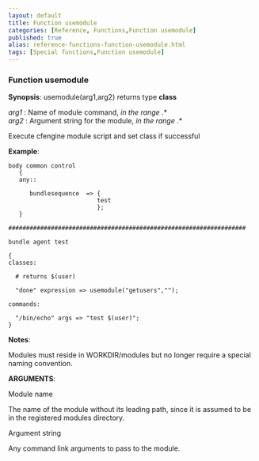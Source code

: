 ```yaml
---
layout: default
title: Function usemodule
categories: [Reference, Functions,Function usemodule]
published: true
alias: reference-functions-function-usemodule.html
tags: [Special functions,Function usemodule]
---
```


### Function usemodule

**Synopsis**: usemodule(arg1,arg2) returns type **class**

  
 *arg1* : Name of module command, *in the range* .\*   
 *arg2* : Argument string for the module, *in the range* .\*   

Execute cfengine module script and set class if successful

**Example**:  
   

```cf3
body common control
   {
   any::

      bundlesequence  => {
                         test
                         };
   }

###################################################################

bundle agent test

{
classes:

  # returns $(user)

  "done" expression => usemodule("getusers","");

commands:

  "/bin/echo" args => "test $(user)";
}
```

**Notes**:  
   

Modules must reside in WORKDIR/modules but no longer require a special
naming convention.

**ARGUMENTS**:

Module name

The name of the module without its leading path, since it is assumed to
be in the registered modules directory.   

Argument string

Any command link arguments to pass to the module.
